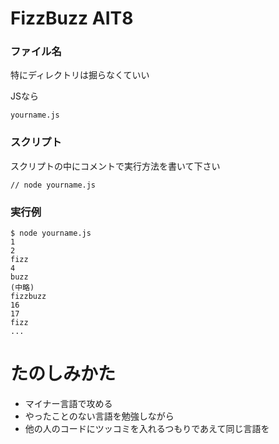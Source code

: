 FizzBuzz AIT8
=============

### ファイル名
特にディレクトリは掘らなくていい

JSなら
```
yourname.js
```

### スクリプト
スクリプトの中にコメントで実行方法を書いて下さい

```
// node yourname.js
```

### 実行例

```
$ node yourname.js
1
2
fizz
4
buzz
(中略)
fizzbuzz
16
17
fizz
...
```

# たのしみかた
- マイナー言語で攻める
- やったことのない言語を勉強しながら
- 他の人のコードにツッコミを入れるつもりであえて同じ言語を
